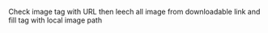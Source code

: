 Check image tag with URL then leech all image from downloadable link and fill tag with local image path